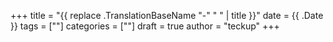 +++
title = "{{ replace .TranslationBaseName "-" " " | title }}"
date = {{ .Date }}
tags = [""]
categories = [""]
draft = true
author = "teckup"
+++
